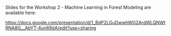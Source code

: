 Slides for the Workshop 2 - Machine Learning in Forest Modeling are available here:

https://docs.google.com/presentation/d/1_BdP2LGuDwwhWG2ArdWLQNWtRNA8G__AbYT-4un69dA/edit?usp=sharing
